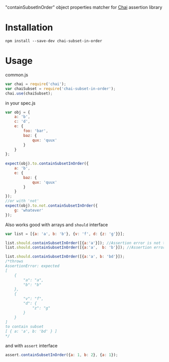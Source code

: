 "containSubsetInOrder" object properties matcher for [Chai](http://chaijs.com/) assertion library

Installation
===========

`npm install --save-dev chai-subset-in-order`

Usage
=====

common.js
```js
var chai = require('chai');
var chaiSubset = require('chai-subset-in-order');
chai.use(chaiSubset);
```

in your spec.js
```js
var obj = {
	a: 'b',
	c: 'd',
	e: {
		foo: 'bar',
		baz: {
			qux: 'quux'
		}
	}
};
	
expect(obj).to.containSubsetInOrder({
	a: 'b',
	e: {
		baz: {
			qux: 'quux'
		}
	}
});
//or with 'not'
expect(obj).to.not.containSubsetInOrder({
	g: 'whatever'
});
```

Also works good with arrays and `should` interface
```js
var list = [{a: 'a', b: 'b'}, {v: 'f', d: {z: 'g'}}];

list.should.containSubsetInOrder([{a:'a'}]); //Assertion error is not thrown
list.should.containSubsetInOrder([{a:'a',  b: 'b'}]); //Assertion error is not thrown

list.should.containSubsetInOrder([{a:'a', b: 'bd'}]);
/*throws
AssertionError: expected
[
    {
        "a": "a",
        "b": "b"
    },
    {
        "v": "f",
        "d": {
            "z": "g"
        }
    }
]
to contain subset 
[ { a: 'a', b: 'bd' } ]
*/
```

and with `assert` interface
```js
assert.containSubsetInOrder({a: 1, b: 2}, {a: 1});
```
